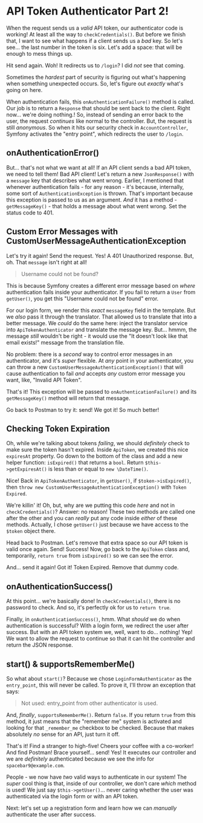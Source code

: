 # API Token Authenticator Part 2!

When the request sends us a *valid* API token, our authenticator code is working!
At least all the way to `checkCredentials()`. But before we finish that, I want to
see what happens if a client sends us a *bad* key. So let's see... the last number
in the token is six. Let's add a space: that will be enough to mess things up.

Hit send again. Woh! It redirects us to `/login`? I did *not* see that coming.

Sometimes the *hardest* part of security is figuring out what's happening when something
unexpected occurs. So, let's figure out *exactly* what's going on here.

When authentication fails, this `onAuthenticationFailure()` method is called. Our
job is to return a `Response` that should be sent back to the client. Right now...
we're doing nothing.! So, instead of sending an error back to the user, the request
*continues* like normal to the controller. But, the request is still *anonymous*.
So when it hits our security check in `AccountController`, Symfony activates the
"entry point", which redirects the user to `/login`.

## onAuthenticationError()

But... that's not what we want at all! If an API client sends a bad API token, we need
to tell them! Bad API client! Let's return a new `JsonResponse()` with a `message`
key that describes what went wrong. Earlier, I mentioned that whenever authentication
fails - for any reason - it's because, internally, some sort of `AuthenticationException`
is thrown. That's important because this exception is passed to us as an argument.
*And* it has a method - `getMessageKey()` - that holds a message about what went
wrong. Set the status code to 401.

## Custom Error Messages with CustomUserMessageAuthenticationException

Let's try it again! Send the request. Yes! A 401 Unauthorized response. But, oh.
That `message` isn't right at all!

> Username could not be found?

This is because Symfony creates a different error message based on *where*
authentication fails inside your authenticator. If you fail to return a `User`
from `getUser()`, you get this "Username could not be found" error.

For our login form, we render this *exact* `messageKey` field in the template. But
we *also* pass it through the translator. That allowed us to translate that into
a better message. We *could* do the same here: inject the translator service into
`ApiTokenAuthenticator` and translate the message key. But... hmmm, the message
*still* wouldn't be right - it would use the "It doesn't look like that email exists!"
message from the translation file.

No problem: there is a *second* way to control error messages in an authenticator,
and it's *super* flexible. At *any* point in your authenticator, you can throw a
new `CustomUserMessageAuthenticationException()` that will cause authentication to
fail *and* accepts *any* custom error message you want, like, "Invalid API Token".

That's it! This exception will be passed to `onAuthenticationFailure()` and its
`getMessageKey()` method will return that message.

Go back to Postman to try it: send! We got it! So much better!

## Checking Token Expiration

Oh, while we're talking about tokens *failing*, we should *definitely* check to
make sure the token hasn't expired. Inside `ApiToken`, we created this nice
`expiresAt` property. Go down to the bottom of the class and add a new helper
function: `isExpired()` that returns a `bool`. Return `$this->getExpiresAt()`
is less than or equal to `new \DateTime()`.

Nice! Back in `ApiTokenAuthenticator`, in `getUser()`, if `$token->isExpired()`,
then `throw new CustomUserMessageAuthenticationException()` with `Token Expired`.

We're killin' it! Oh, but, why are we putting this code *here* and not in `checkCredentials()`?
Answer: no reason! These two methods are called one after the other and you can
*really* put any code inside *either* of these methods. Actually, I chose `getUser()`
just because we have access to the `$token` object there.

Head back to Postman. Let's remove that extra space so our API token is valid once
again. Send! Success! Now, go back to the `ApiToken` class and, temporarily,
`return true` from `isExpired()` so we can see the error.

And... send it again! Got it! Token Expired. Remove that dummy code.

## onAuthenticationSuccess()

At this point... we're basically done! In `checkCredentials()`, there is no password
to check. And so, it's perfectly ok for us to `return true`.

Finally, in `onAuthenticationSuccess()`, hmm. What *should* we do when authentication
is successful? With a login form, we redirect the user after success. But with an
API token system we, well, want to do... nothing! Yep! We want to allow the request
to continue so that it can hit the controller and return the JSON response.

## start() & supportsRememberMe()

So what about `start()`? Because we chose `LoginFormAuthenticator` as the
`entry_point`, this will never be called. To prove it, I'll throw an exception
that says:

> Not used: entry_point from other authenticator is used.

And, *finally*, `supportsRememberMe()`. Return `false`. If you return `true` from
this method, it just means that the "remember me" system is activated and looking
for that `_remember_me` checkbox to be checked. Because that makes absolutely *no*
sense for an API, just turn it off.

That's it! Find a stranger to high-five! Cheers your coffee with a co-worker! And
find Postman! Brace yourself... send! Yes! It executes our controller and we are
*definitely* authenticated because we see the info for `spacebar9@example.com`.

People - we now have *two* valid ways to authenticate in our system! The *super*
cool thing is that, inside of our controller, we don't care *which* method is
used! We just say `$this->getUser()`... never caring whether the user was
authenticated via the login form or with an API token.

Next: let's set up a registration form and learn how we can *manually* authenticate
the user after success.
